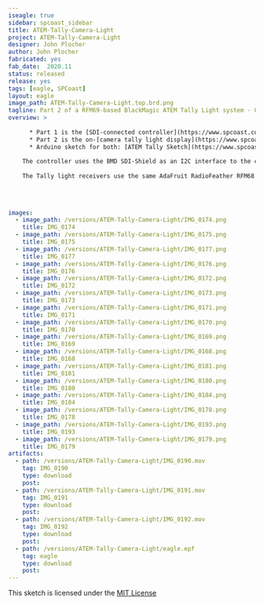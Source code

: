 ```yaml
---
iseagle: true
sidebar: spcoast_sidebar
title: ATEM-Tally-Camera-Light
project: ATEM-Tally-Camera-Light
designer: John Plocher
author: John Plocher
fabricated: yes
fab_date:  2020.11
status: released
release: yes
tags: [eagle, SPCoast]
layout: eagle
image_path: ATEM-Tally-Camera-Light.top.brd.png
tagline: Part 2 of a RFM69-based BlackMagic ATEM Tally Light system - On Camera Light
overview: >
    
      * Part 1 is the [SDI-connected controller](https://www.spcoast.com/pages/ATEM-Tally-SDI.html)
      * Part 2 is the on-[camera tally light display](https://www.spcoast.com/pages/ATEM-Tally-Camera-Light.html)
      * Arduino sketch for both: [ATEM Tally Sketch](https://www.spcoast.com/pages/ATEMTallyLightRadio.html)
    
    The controller uses the BMD SDI-Shield as an I2C interface to the control signals embedded in the SDI video stream emitted by the ATEM switchers, connected to an AdaFruit RadioFeather AVR 32u4 RFM69 controller and an AdaFruit neopixel strip.  
    
    The Tally light receivers use the same AdaFruit RadioFeather RFM68 AVR 32U4 sticks with a NeoPixel RGB (not RGBW!) strip that displays Red (LIVE), dim Green (PREVIEW) or dim Blue (operational but not currently selected).
    
    
    
    
images:
  - image_path: /versions/ATEM-Tally-Camera-Light/IMG_0174.png
    title: IMG_0174
  - image_path: /versions/ATEM-Tally-Camera-Light/IMG_0175.png
    title: IMG_0175
  - image_path: /versions/ATEM-Tally-Camera-Light/IMG_0177.png
    title: IMG_0177
  - image_path: /versions/ATEM-Tally-Camera-Light/IMG_0176.png
    title: IMG_0176
  - image_path: /versions/ATEM-Tally-Camera-Light/IMG_0172.png
    title: IMG_0172
  - image_path: /versions/ATEM-Tally-Camera-Light/IMG_0173.png
    title: IMG_0173
  - image_path: /versions/ATEM-Tally-Camera-Light/IMG_0171.png
    title: IMG_0171
  - image_path: /versions/ATEM-Tally-Camera-Light/IMG_0170.png
    title: IMG_0170
  - image_path: /versions/ATEM-Tally-Camera-Light/IMG_0169.png
    title: IMG_0169
  - image_path: /versions/ATEM-Tally-Camera-Light/IMG_0168.png
    title: IMG_0168
  - image_path: /versions/ATEM-Tally-Camera-Light/IMG_0181.png
    title: IMG_0181
  - image_path: /versions/ATEM-Tally-Camera-Light/IMG_0180.png
    title: IMG_0180
  - image_path: /versions/ATEM-Tally-Camera-Light/IMG_0184.png
    title: IMG_0184
  - image_path: /versions/ATEM-Tally-Camera-Light/IMG_0178.png
    title: IMG_0178
  - image_path: /versions/ATEM-Tally-Camera-Light/IMG_0193.png
    title: IMG_0193
  - image_path: /versions/ATEM-Tally-Camera-Light/IMG_0179.png
    title: IMG_0179
artifacts:
  - path: /versions/ATEM-Tally-Camera-Light/IMG_0190.mov
    tag: IMG_0190
    type: download
    post: 
  - path: /versions/ATEM-Tally-Camera-Light/IMG_0191.mov
    tag: IMG_0191
    type: download
    post: 
  - path: /versions/ATEM-Tally-Camera-Light/IMG_0192.mov
    tag: IMG_0192
    type: download
    post: 
  - path: /versions/ATEM-Tally-Camera-Light/eagle.epf
    tag: eagle
    type: download
    post: 
---
```



This sketch is licensed under the [MIT License](https://opensource.org/licenses/MIT)
